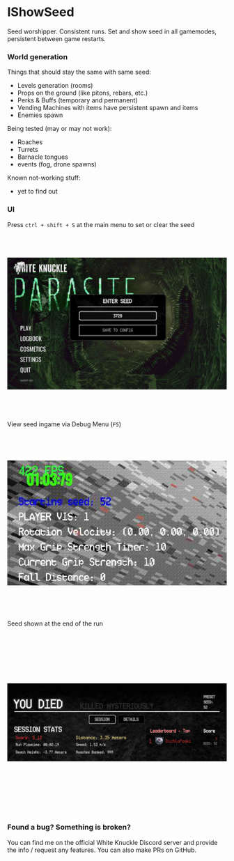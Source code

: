 # IShowSeed

Seed worshipper. Consistent runs. Set and show seed in all gamemodes, persistent between game restarts.

### World generation

Things that should stay the same with same seed:
- Levels generation (rooms)
- Props on the ground (like pitons, rebars, etc.)
- Perks & Buffs (temporary and permanent)
- Vending Machines with items have persistent spawn and items
- Enemies spawn

Being tested (may or may not work):
- Roaches
- Turrets
- Barnacle tongues
- events (fog, drone spawns)

Known not-working stuff:
- yet to find out

### UI

Press `ctrl + shift + S` at the main menu to set or clear the seed
<div align="left">
<img src="https://raw.githubusercontent.com/shishyando/WK_IShowSeed/main/img/menu.jpg" style="width: 538px; height: 410px; object-fit: contain;">
</div>


View seed ingame via Debug Menu (`F5`)
<div align="left">
<img src="https://raw.githubusercontent.com/shishyando/WK_IShowSeed/main/img/debug.jpg" style="width: 538px; height: 410px; object-fit: contain;">
</div>


Seed shown at the end of the run
<div align="left">
<img src="https://raw.githubusercontent.com/shishyando/WK_IShowSeed/main/img/stats.jpg" style="width: 538px; height: 410px; object-fit: contain;">
</div>

### Found a bug? Something is broken?

You can find me on the official White Knuckle Discord server and provide the info / request any features. You can also make PRs on GitHub.
